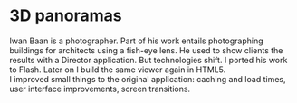 <!--
  id: 2174
  slug: 3d-panoramas
  type: fortpolio
  excerpt: User interface design and front-end Flash ActionScript 3 development for an application that links 3-dimensional panoramic views for architectural photography.
  excerptNl: Ontwerp van gebruikers interface en front-end Flash ActionScript 3 ontwikkeling voor een toepassing die driedimensionale panoramische weergaven koppelt voor architectuur fotografie.
  categories: 3D, UX
  tags: 3D, Perlin Noise, XML, XSLT, ActionScript
  clients: Iwan Baan
  collaboration: 
  prizes: 
  thumbnail: pano3.jpg
  image: pano3.jpg
  images: pano0.jpg, pano1.jpg, pano2.jpg, pano3.jpg, pano4.jpg
  inCv: true
  inPortfolio: true
  dateFrom: 2009-03-01
  dateTo: 2009-06-01
-->

# 3D panoramas

<p>Iwan Baan is a photographer. Part of his work entails photographing buildings for architects using a fish-eye lens. He used to show clients the results with a Director application. But technologies shift. I ported his work to Flash. Later on I build the same viewer again in HTML5.<br />
I improved small things to the original application: caching and load times, user interface improvements, screen transitions.</p>